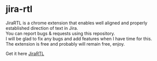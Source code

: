 # jira-rtl

JiraRTL is a chrome extension that enables well aligned and properly established direction of text in Jira.  
You can report bugs & requests using this repository.  
I will be glad to fix any bugs and add features when I have time for this.  
The extension is free and probably will remain free, enjoy.

Get it here [JiraRTL](https://chrome.google.com/webstore/detail/jirartl/djnbhcebgngagmioniajfhbldkoegcco)

